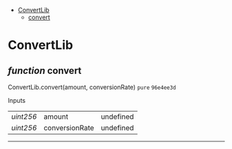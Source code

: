 * [ConvertLib](#convertlib)
  * [convert](#function-convert)

# ConvertLib


## *function* convert

ConvertLib.convert(amount, conversionRate) `pure` `96e4ee3d`


Inputs

| | | |
|-|-|-|
| *uint256* | amount | undefined |
| *uint256* | conversionRate | undefined |


---